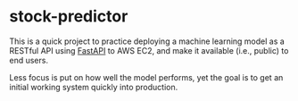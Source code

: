 # stock-predictor

This is a quick project to practice deploying a machine learning model as a RESTful API using [FastAPI](https://fastapi.tiangolo.com/) to AWS EC2, and make it available (i.e., public) to end users. 

Less focus is put on how well the model performs, yet the goal is to get an initial working system quickly into production.
